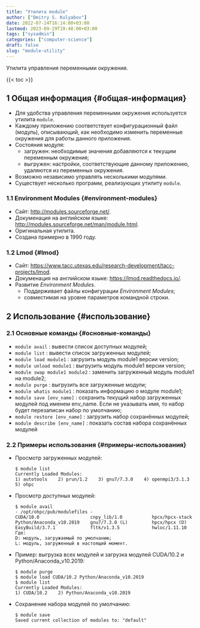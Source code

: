 ```yaml
---
title: "Утилита module"
author: ["Dmitry S. Kulyabov"]
date: 2022-07-24T16:14:00+03:00
lastmod: 2023-09-29T19:48:00+03:00
tags: ["sysadmin"]
categories: ["computer-science"]
draft: false
slug: "module-utility"
---
```


Утилита управления переменными окружения.

<!--more-->

{{< toc >}}


## <span class="section-num">1</span> Общая информация {#общая-информация}

-   Для удобства управления переменными окружения используется утилита `module`.
-   Каждому приложению соответствует конфигурационный файл (модуль), описывающий, как необходимо изменить переменные окружения для работы данного приложения.
-   Состояния модуля:
    -   загружен: необходимые значения добавляются к текущим переменным окружения;
    -   выгружен: настройки, соответствующие данному приложению, удаляются из переменных окружения.
-   Возможно независимо управлять несколькими модулями.
-   Существует несколько программ, реализующих утилиту `module`.


### <span class="section-num">1.1</span> Environment Modules {#environment-modules}

-   Сайт: <http://modules.sourceforge.net/>.
-   Докуменация на английском языке: <http://modules.sourceforge.net/man/module.html>.
-   Оригинальная утилита.
-   Создана примерно в 1990 году.


### <span class="section-num">1.2</span> Lmod {#lmod}

-   Сайт: <https://www.tacc.utexas.edu/research-development/tacc-projects/lmod>.
-   Докуменация на английском языке: <https://lmod.readthedocs.io/>.
-   Развитие _Environment Modules_.
    -   Поддерживает файлы конфигурации _Environment Modules_;
    -   совместимая на уровне параметров командной строки.


## <span class="section-num">2</span> Использование {#использование}


### <span class="section-num">2.1</span> Основные команды {#основные-команды}

-   `module avail` : вывести список доступных модулей;
-   `module list` : вывести список загруженных модулей;
-   `module load module1` : загрузить модуль module1 версии version;
-   `module unload module1` : выгрузить модуль module1 версии version;
-   `module swap module1 module2` : заменить загруженный модуль module1 на module2;
-   `module purge` : выгрузить все загруженные модули;
-   `module whatis module1` : показать информацию о модуле module1;
-   `module save [env_name]` : сохранить текущий набор загруженных модулей под именем env_name. Если не указывать имя, то набор будет перезаписан набор по умолчанию;
-   `module restore [env_name]` : загрузить набор сохранённых модулей;
-   `module describe [env_name]` : показать состав набора сохранённых модулей


### <span class="section-num">2.2</span> Примеры использования {#примеры-использования}

-   Просмотр загруженных модулей:
    ```shell
    $ module list
    Currently Loaded Modules:
    1) autotools    2) prun/1.2    3) gnu7/7.3.0    4) openmpi3/3.1.3    5) ohpc
    ```

-   Просмотр доступных модулей:
    ```shell
    $ module avail
    ​- /opt/ohpc/pub/modulefiles -
    CUDA/10.0                   cnpy_lib/1.0           hpcx/hpcx-stack
    Python/Anaconda_v10.2019    gnu7/7.3.0 (L)         hpcx/hpcx (D)
    EasyBuild/3.7.1             fltk/v1.3.5            hwloc/1.11.10
    Где:
    D: модуль, загружаемый по умолчанию;
    L: модуль, загруженный в настоящий момент.
    ```

-   Пример: выгрузка всех модулей и загрузка модулей CUDA/10.2 и Python/Anaconda_v10.2019:
    ```shell
    $ module purge
    $ module load CUDA/10.2 Python/Anaconda_v10.2019
    $ module list
    Currently Loaded Modules:
    1) CUDA/10.2    2) Python/Anaconda_v10.2019
    ```
-   Сохранение набора модулей по умолчанию:
    ```shell
    $ module save
    Saved current collection of modules to: "default"
    ```
